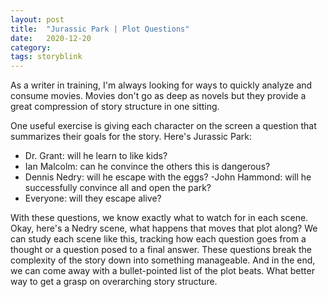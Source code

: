 ```yaml
---
layout: post
title:  "Jurassic Park | Plot Questions"
date:   2020-12-20
category: 
tags: storyblink
---
```

As a writer in training, I'm always looking for ways to quickly analyze and consume movies. Movies don't go as deep as novels but they provide a great compression of story structure in one sitting.

One useful exercise is giving each character on the screen a question that summarizes their goals for the story. Here's Jurassic Park:
- Dr. Grant: will he learn to like kids?
- Ian Malcolm: can he convince the others this is dangerous?
- Dennis Nedry: will he escape with the eggs?
-John Hammond: will he successfully convince all and open the park?
- Everyone: will they escape alive?

With these questions, we know exactly what to watch for in each scene. Okay, here's a Nedry scene, what happens that moves that plot along? We can study each scene like this, tracking how each question goes from a thought or a question posed to a final answer. These questions break the complexity of the story down into something manageable. And in the end, we can come away with a bullet-pointed list of the plot beats. What better way to get a grasp on overarching story structure.